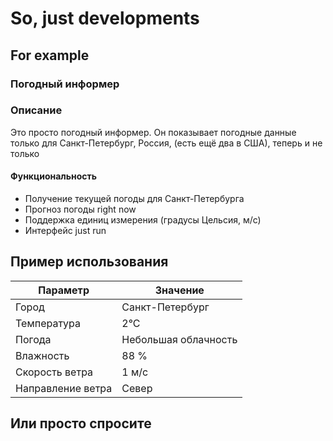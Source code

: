 # So, just developments
## For example

### Погодный информер

### Описание

Это просто погодный информер. Он показывает погодные данные только для Санкт-Петербург, Россия, (есть ещё два в США), теперь и не только

#### Функциональность

- Получение текущей погоды для Санкт-Петербурга
- Прогноз погоды right now
- Поддержка единиц измерения (градусы Цельсия, м/с)
- Интерфейс just run

## Пример использования

| Параметр            | Значение                |
|---------------------|------------------------|
| Город               | Санкт-Петербург        |               |
| Температура         | 2°C                    |
| Погода              | Небольшая облачность   |
| Влажность           | 88 %                   |
| Скорость ветра      | 1 м/с                  |
| Направление ветра   | Север                  |

## Или просто спросите
